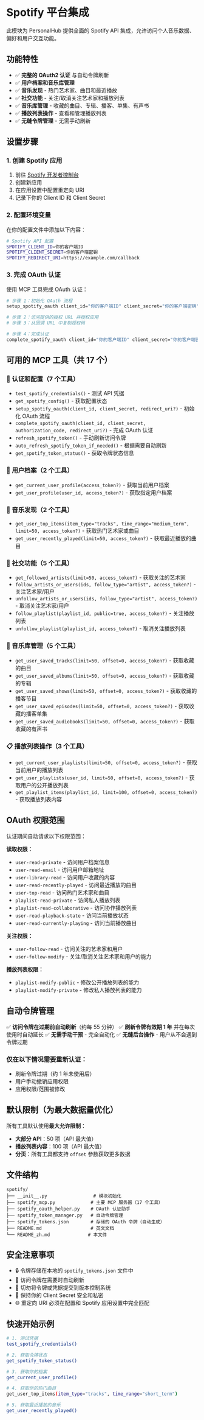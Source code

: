 # Spotify 平台集成

此模块为 PersonalHub 提供全面的 Spotify API 集成，允许访问个人音乐数据、偏好和用户交互功能。

## 功能特性

- ✅ **完整的 OAuth2 认证** 与自动令牌刷新
- ✅ **用户档案和音乐库管理**
- ✅ **音乐发现** - 热门艺术家、曲目和最近播放
- ✅ **社交功能** - 关注/取消关注艺术家和播放列表
- ✅ **音乐库管理** - 收藏的曲目、专辑、播客、单集、有声书
- ✅ **播放列表操作** - 查看和管理播放列表
- ✅ **无缝令牌管理** - 无需手动刷新

## 设置步骤

### 1. 创建 Spotify 应用

1. 前往 [Spotify 开发者控制台](https://developer.spotify.com/dashboard)
2. 创建新应用
3. 在应用设置中配置重定向 URI
4. 记录下你的 Client ID 和 Client Secret

### 2. 配置环境变量

在你的配置文件中添加以下内容：

```bash
# Spotify API 配置
SPOTIFY_CLIENT_ID=你的客户端ID
SPOTIFY_CLIENT_SECRET=你的客户端密钥
SPOTIFY_REDIRECT_URI=https://example.com/callback
```

### 3. 完成 OAuth 认证

使用 MCP 工具完成 OAuth 认证：

```bash
# 步骤 1：初始化 OAuth 流程
setup_spotify_oauth client_id="你的客户端ID" client_secret="你的客户端密钥"

# 步骤 2：访问提供的授权 URL 并授权应用
# 步骤 3：从回调 URL 中复制授权码

# 步骤 4：完成认证
complete_spotify_oauth client_id="你的客户端ID" client_secret="你的客户端密钥" authorization_code="你的授权码"
```

## 可用的 MCP 工具（共 17 个）

### 🔐 认证和配置（7 个工具）
- `test_spotify_credentials()` - 测试 API 凭据
- `get_spotify_config()` - 获取配置状态
- `setup_spotify_oauth(client_id, client_secret, redirect_uri?)` - 初始化 OAuth 流程
- `complete_spotify_oauth(client_id, client_secret, authorization_code, redirect_uri?)` - 完成 OAuth 认证
- `refresh_spotify_token()` - 手动刷新访问令牌
- `auto_refresh_spotify_token_if_needed()` - 根据需要自动刷新
- `get_spotify_token_status()` - 获取令牌状态信息

### 👤 用户档案（2 个工具）
- `get_current_user_profile(access_token?)` - 获取当前用户档案
- `get_user_profile(user_id, access_token?)` - 获取指定用户档案

### 🎵 音乐发现（2 个工具）
- `get_user_top_items(item_type="tracks", time_range="medium_term", limit=50, access_token?)` - 获取热门艺术家或曲目
- `get_user_recently_played(limit=50, access_token?)` - 获取最近播放的曲目

### 👥 社交功能（5 个工具）
- `get_followed_artists(limit=50, access_token?)` - 获取关注的艺术家
- `follow_artists_or_users(ids, follow_type="artist", access_token?)` - 关注艺术家/用户
- `unfollow_artists_or_users(ids, follow_type="artist", access_token?)` - 取消关注艺术家/用户
- `follow_playlist(playlist_id, public=true, access_token?)` - 关注播放列表
- `unfollow_playlist(playlist_id, access_token?)` - 取消关注播放列表

### 💾 音乐库管理（5 个工具）
- `get_user_saved_tracks(limit=50, offset=0, access_token?)` - 获取收藏的曲目
- `get_user_saved_albums(limit=50, offset=0, access_token?)` - 获取收藏的专辑
- `get_user_saved_shows(limit=50, offset=0, access_token?)` - 获取收藏的播客节目
- `get_user_saved_episodes(limit=50, offset=0, access_token?)` - 获取收藏的播客单集
- `get_user_saved_audiobooks(limit=50, offset=0, access_token?)` - 获取收藏的有声书

### 📋 播放列表操作（3 个工具）
- `get_current_user_playlists(limit=50, offset=0, access_token?)` - 获取当前用户的播放列表
- `get_user_playlists(user_id, limit=50, offset=0, access_token?)` - 获取用户的公开播放列表
- `get_playlist_items(playlist_id, limit=100, offset=0, access_token?)` - 获取播放列表内容

## OAuth 权限范围

认证期间自动请求以下权限范围：

**读取权限：**
- `user-read-private` - 访问用户档案信息
- `user-read-email` - 访问用户邮箱地址
- `user-library-read` - 访问用户收藏的内容
- `user-read-recently-played` - 访问最近播放的曲目
- `user-top-read` - 访问热门艺术家和曲目
- `playlist-read-private` - 访问私人播放列表
- `playlist-read-collaborative` - 访问协作播放列表
- `user-read-playback-state` - 访问当前播放状态
- `user-read-currently-playing` - 访问当前播放曲目

**关注权限：**
- `user-follow-read` - 访问关注的艺术家和用户
- `user-follow-modify` - 关注/取消关注艺术家和用户的能力

**播放列表权限：**
- `playlist-modify-public` - 修改公开播放列表的能力
- `playlist-modify-private` - 修改私人播放列表的能力

## 自动令牌管理

✅ **访问令牌在过期前自动刷新**（约每 55 分钟）
✅ **刷新令牌有效期 1 年** 并在每次使用时自动延长
✅ **无需手动干预** - 完全自动化
✅ **无缝后台操作** - 用户从不会遇到令牌过期

### 仅在以下情况需要重新认证：
- 刷新令牌过期（约 1 年未使用后）
- 用户手动撤销应用权限
- 应用权限/范围被修改

## 默认限制（为最大数据量优化）

所有工具默认使用**最大允许限制**：
- **大部分 API**：50 项（API 最大值）
- **播放列表内容**：100 项（API 最大值）
- **分页**：所有工具都支持 `offset` 参数获取更多数据

## 文件结构

```
spotify/
├── __init__.py                 # 模块初始化
├── spotify_mcp.py             # 主要 MCP 服务器（17 个工具）
├── spotify_oauth_helper.py    # OAuth 认证助手
├── spotify_token_manager.py   # 自动令牌管理
├── spotify_tokens.json        # 存储的 OAuth 令牌（自动生成）
├── README.md                  # 英文文档
└── README_zh.md              # 本文件
```

## 安全注意事项

- 🔒 令牌存储在本地的 `spotify_tokens.json` 文件中
- 🔄 访问令牌在需要时自动刷新
- 🚫 切勿将令牌或凭据提交到版本控制系统
- 🔐 保持你的 Client Secret 安全和私密
- 🌐 重定向 URI 必须在配置和 Spotify 应用设置中完全匹配

## 快速开始示例

```bash
# 1. 测试凭据
test_spotify_credentials()

# 2. 获取令牌状态
get_spotify_token_status()

# 3. 获取你的档案
get_current_user_profile()

# 4. 获取你的热门曲目
get_user_top_items(item_type="tracks", time_range="short_term")

# 5. 获取最近播放的音乐
get_user_recently_played()
```